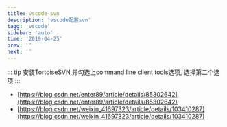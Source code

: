 ```yaml
---
title: vscode-svn
description: 'vscode配置svn'
tagg: 'vscode'
sidebar: 'auto'
time: '2019-04-25'
prev: ''
next: ''
---
```



::: tip
安装TortoiseSVN,并勾选上command line client tools选项, 选择第二个选项
:::

+ [https://blog.csdn.net/enter89/article/details/85302642](https://blog.csdn.net/enter89/article/details/85302642)
+ [https://blog.csdn.net/weixin_41697323/article/details/103410287](https://blog.csdn.net/weixin_41697323/article/details/103410287)
